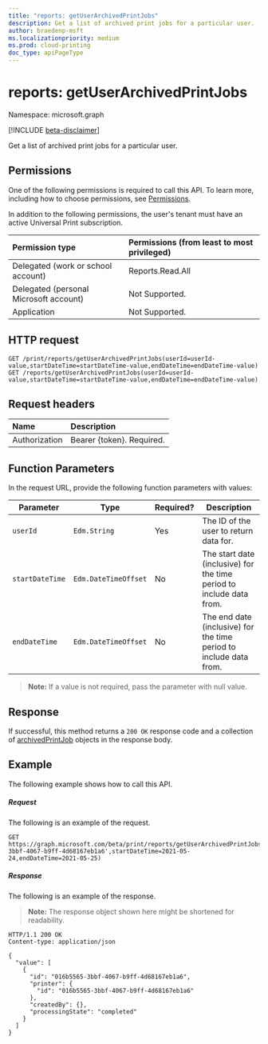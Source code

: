 ```yaml
---
title: "reports: getUserArchivedPrintJobs"
description: Get a list of archived print jobs for a particular user.
author: braedenp-msft
ms.localizationpriority: medium
ms.prod: cloud-printing
doc_type: apiPageType
---
```


# reports: getUserArchivedPrintJobs

Namespace: microsoft.graph

[!INCLUDE [beta-disclaimer](../../includes/beta-disclaimer.md)]

Get a list of archived print jobs for a particular user.

## Permissions
One of the following permissions is required to call this API. To learn more, including how to choose permissions, see [Permissions](/graph/permissions-reference).

In addition to the following permissions, the user's tenant must have an active Universal Print subscription.

|Permission type | Permissions (from least to most privileged) |
|:---------------|:--------------------------------------------|
|Delegated (work or school account)| Reports.Read.All |
|Delegated (personal Microsoft account)|Not Supported.|
|Application|Not Supported.|

## HTTP request
<!-- { "blockType": "ignored" } -->
```http
GET /print/reports/getUserArchivedPrintJobs(userId=userId-value,startDateTime=startDateTime-value,endDateTime=endDateTime-value)
GET /reports/getUserArchivedPrintJobs(userId=userId-value,startDateTime=startDateTime-value,endDateTime=endDateTime-value)
```
## Request headers
| Name          | Description   |
|:--------------|:--------------|
| Authorization | Bearer {token}. Required. |

## Function Parameters
In the request URL, provide the following function parameters with values:

| Parameter     | Type                 | Required? | Description                                                          |
|---------------|----------------------|-----------|----------------------------------------------------------------------|
| `userId`      | `Edm.String`         | Yes       | The ID of the user to return data for.                               |
| `startDateTime` | `Edm.DateTimeOffset` | No        | The start date (inclusive) for the time period to include data from. |
| `endDateTime`   | `Edm.DateTimeOffset` | No        | The end date (inclusive) for the time period to include data from. |

>**Note:** If a value is not required, pass the parameter with null value.
## Response
If successful, this method returns a `200 OK` response code and a collection of [archivedPrintJob](../resources/archivedprintjob.md) objects in the response body.

## Example
The following example shows how to call this API.
##### Request
The following is an example of the request.

<!-- {
  "blockType": "request",
  "name": "reports-getuserarchivedprintjobs",
  "sampleKeys": ["016b5565-3bbf-4067-b9ff-4d68167eb1a6"]
}-->
```msgraph-interactive
GET https://graph.microsoft.com/beta/print/reports/getUserArchivedPrintJobs(userId='016b5565-3bbf-4067-b9ff-4d68167eb1a6',startDateTime=2021-05-24,endDateTime=2021-05-25)
```

##### Response
The following is an example of the response.
>**Note:** The response object shown here might be shortened for readability.
<!-- {
  "blockType": "response",
  "truncated": true,
  "@odata.type": "microsoft.graph.archivedPrintJob"
} -->
```http
HTTP/1.1 200 OK
Content-type: application/json

{
  "value": [
    {
      "id": "016b5565-3bbf-4067-b9ff-4d68167eb1a6",
      "printer": {
        "id": "016b5565-3bbf-4067-b9ff-4d68167eb1a6"
      },
      "createdBy": {},
      "processingState": "completed"
    }
  ]
}
```

<!-- uuid: 8fcb5dbc-d5aa-4681-8e31-b001d5168d79
2015-10-25 14:57:30 UTC -->
<!-- {
  "type": "#page.annotation",
  "description": "printJob: getUserArchivedPrintJobs",
  "keywords": "",
  "section": "documentation",
  "tocPath": ""
}-->

